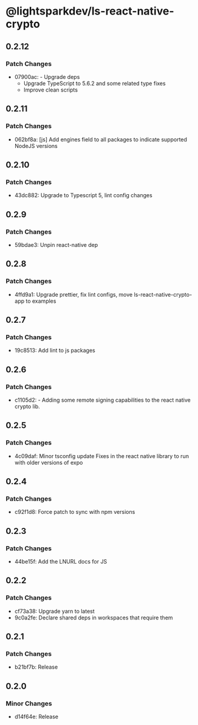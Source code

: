 # @lightsparkdev/ls-react-native-crypto

## 0.2.12

### Patch Changes

- 07900ac: - Upgrade deps
  - Upgrade TypeScript to 5.6.2 and some related type fixes
  - Improve clean scripts

## 0.2.11

### Patch Changes

- 062bf8a: [js] Add engines field to all packages to indicate supported NodeJS versions

## 0.2.10

### Patch Changes

- 43dc882: Upgrade to Typescript 5, lint config changes

## 0.2.9

### Patch Changes

- 59bdae3: Unpin react-native dep

## 0.2.8

### Patch Changes

- 4ffd9a1: Upgrade prettier, fix lint configs, move ls-react-native-crypto-app to examples

## 0.2.7

### Patch Changes

- 19c8513: Add lint to js packages

## 0.2.6

### Patch Changes

- c1105d2: - Adding some remote signing capabilities to the react native crypto lib.

## 0.2.5

### Patch Changes

- 4c09daf: Minor tsconfig update
  Fixes in the react native library to run with older versions of expo

## 0.2.4

### Patch Changes

- c92f1d8: Force patch to sync with npm versions

## 0.2.3

### Patch Changes

- 44be15f: Add the LNURL docs for JS

## 0.2.2

### Patch Changes

- cf73a38: Upgrade yarn to latest
- 9c0a2fe: Declare shared deps in workspaces that require them

## 0.2.1

### Patch Changes

- b21bf7b: Release

## 0.2.0

### Minor Changes

- d14f64e: Release
